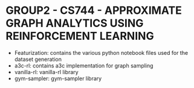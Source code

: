 # GROUP2 - CS744 - APPROXIMATE GRAPH ANALYTICS USING REINFORCEMENT LEARNING

- Featurization: contains the various python notebook files used for the dataset generation
- a3c-rl: contains a3c implementation for graph sampling
- vanilla-rl: vanilla-rl library
- gym-sampler: gym-sampler library 
